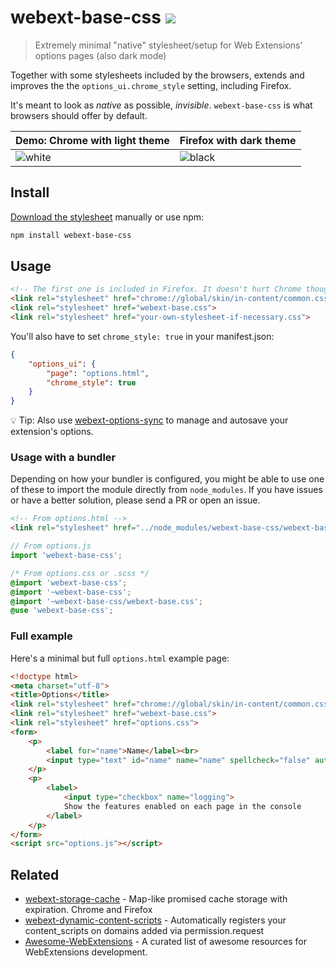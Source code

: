 # webext-base-css [![][badge-gzip]][link-npm]

[badge-gzip]: https://img.badgesize.io/fregante/webext-base-css/master/webext-base.css.svg?compression=gzip&label=gzipped
[link-npm]: https://www.npmjs.com/package/webext-base-css

> Extremely minimal "native" stylesheet/setup for Web Extensions’ options pages (also dark mode)

Together with some stylesheets included by the browsers, extends and improves the the `options_ui.chrome_style` setting, including Firefox.

It's meant to look as _native_ as possible, _invisible_. `webext-base-css` is what browsers should offer by default.

| Demo: Chrome with light theme | Firefox with dark theme |
| --- | --- |
| ![white](https://user-images.githubusercontent.com/1402241/77975846-8ca1e780-72fb-11ea-8e02-33ab27746beb.png) | ![black](https://user-images.githubusercontent.com/1402241/77975849-8d3a7e00-72fb-11ea-8474-4f8b1f83d6c5.png) |

## Install

[Download the stylesheet](https://raw.githubusercontent.com/fregante/webext-base-css/master/webext-base.css) manually or use npm:

```sh
npm install webext-base-css
```

## Usage

```html
<!-- The first one is included in Firefox. It doesn't hurt Chrome though, leave it there for both -->
<link rel="stylesheet" href="chrome://global/skin/in-content/common.css">
<link rel="stylesheet" href="webext-base.css">
<link rel="stylesheet" href="your-own-stylesheet-if-necessary.css">
```

You'll also have to set `chrome_style: true` in your manifest.json:

```json
{
	"options_ui": {
		"page": "options.html",
		"chrome_style": true
	}
}
```

💡 Tip: Also use [webext-options-sync](https://github.com/fregante/webext-options-sync) to manage and autosave your extension's options.

### Usage with a bundler

Depending on how your bundler is configured, you might be able to use one of these to import the module directly from `node_modules`. If you have issues or have a better solution, please send a PR or open an issue.

```html
<!-- From options.html -->
<link rel="stylesheet" href="../node_modules/webext-base-css/webext-base.css">
```

```js
// From options.js
import 'webext-base-css';
```

```css
/* From options.css or .scss */
@import 'webext-base-css';
@import '~webext-base-css';
@import '~webext-base-css/webext-base.css';
@use 'webext-base-css';
```

### Full example

Here's a minimal but full `options.html` example page:

```html
<!doctype html>
<meta charset="utf-8">
<title>Options</title>
<link rel="stylesheet" href="chrome://global/skin/in-content/common.css">
<link rel="stylesheet" href="webext-base.css">
<link rel="stylesheet" href="options.css">
<form>
	<p>
		<label for="name">Name</label><br>
		<input type="text" id="name" name="name" spellcheck="false" autocomplete="off" required/>
	</p>
	<p>
		<label>
			<input type="checkbox" name="logging">
			Show the features enabled on each page in the console
		</label>
	</p>
</form>
<script src="options.js"></script>
```

## Related

- [webext-storage-cache](https://github.com/fregante/webext-storage-cache) - Map-like promised cache storage with expiration. Chrome and Firefox
- [webext-dynamic-content-scripts](https://github.com/fregante/webext-dynamic-content-scripts) - Automatically registers your content_scripts on domains added via permission.request
- [Awesome-WebExtensions](https://github.com/fregante/Awesome-WebExtensions) - A curated list of awesome resources for WebExtensions development.
